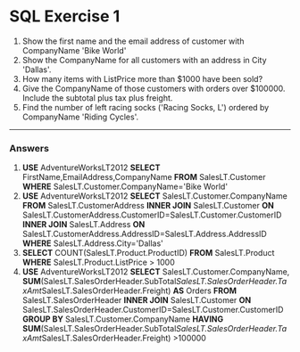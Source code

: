 # SQL Exercise 1
1. Show the first name and the email address of customer with CompanyName 'Bike World'
2. Show the CompanyName for all customers with an address in City 'Dallas'.
3. How many items with ListPrice more than $1000 have been sold?
4. Give the CompanyName of those customers with orders over $100000. Include the subtotal plus tax plus freight.
5. Find the number of left racing socks ('Racing Socks, L') ordered by CompanyName 'Riding Cycles'.
---
### Answers
1. **USE** AdventureWorksLT2012
   **SELECT** FirstName,EmailAddress,CompanyName
   **FROM** SalesLT.Customer
   **WHERE** SalesLT.Customer.CompanyName='Bike World'
2. **USE** AdventureWorksLT2012
   **SELECT** SalesLT.Customer.CompanyName
   **FROM** SalesLT.CustomerAddress
   **INNER JOIN** SalesLT.Customer **ON**
   SalesLT.CustomerAddress.CustomerID=SalesLT.Customer.CustomerID
   **INNER JOIN** SalesLT.Address **ON**
   SalesLT.CustomerAddress.AddressID=SalesLT.Address.AddressID
   **WHERE** SalesLT.Address.City='Dallas'
3. **SELECT** COUNT(SalesLT.Product.ProductID)
   **FROM** SalesLT.Product
   **WHERE** SalesLT.Product.ListPrice > 1000
4. **USE** AdventureWorksLT2012
   **SELECT** SalesLT.Customer.CompanyName,
   **SUM**(SalesLT.SalesOrderHeader.SubTotal*SalesLT.SalesOrderHeader.TaxAmt*SalesLT.SalesOrderHeader.Freight) **AS** Orders
   **FROM** SalesLT.SalesOrderHeader
   **INNER JOIN** SalesLT.Customer **ON**
   SalesLT.SalesOrderHeader.CustomerID=SalesLT.Customer.CustomerID
   **GROUP BY** SalesLT.Customer.CompanyName
   **HAVING** **SUM**(SalesLT.SalesOrderHeader.SubTotal*SalesLT.SalesOrderHeader.TaxAmt*SalesLT.SalesOrderHeader.Freight) >100000
